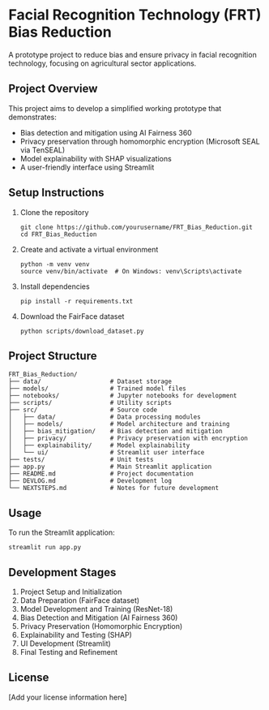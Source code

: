 # Facial Recognition Technology (FRT) Bias Reduction

A prototype project to reduce bias and ensure privacy in facial recognition technology, focusing on agricultural sector applications.

## Project Overview

This project aims to develop a simplified working prototype that demonstrates:
- Bias detection and mitigation using AI Fairness 360
- Privacy preservation through homomorphic encryption (Microsoft SEAL via TenSEAL)
- Model explainability with SHAP visualizations
- A user-friendly interface using Streamlit

## Setup Instructions

1. Clone the repository
   ```
   git clone https://github.com/yourusername/FRT_Bias_Reduction.git
   cd FRT_Bias_Reduction
   ```

2. Create and activate a virtual environment
   ```
   python -m venv venv
   source venv/bin/activate  # On Windows: venv\Scripts\activate
   ```

3. Install dependencies
   ```
   pip install -r requirements.txt
   ```

4. Download the FairFace dataset
   ```
   python scripts/download_dataset.py
   ```

## Project Structure

```
FRT_Bias_Reduction/
├── data/                   # Dataset storage
├── models/                 # Trained model files
├── notebooks/              # Jupyter notebooks for development
├── scripts/                # Utility scripts
├── src/                    # Source code
│   ├── data/               # Data processing modules
│   ├── models/             # Model architecture and training
│   ├── bias_mitigation/    # Bias detection and mitigation
│   ├── privacy/            # Privacy preservation with encryption
│   ├── explainability/     # Model explainability
│   └── ui/                 # Streamlit user interface
├── tests/                  # Unit tests
├── app.py                  # Main Streamlit application
├── README.md               # Project documentation
├── DEVLOG.md               # Development log
└── NEXTSTEPS.md            # Notes for future development
```

## Usage

To run the Streamlit application:
```
streamlit run app.py
```

## Development Stages

1. Project Setup and Initialization
2. Data Preparation (FairFace dataset)
3. Model Development and Training (ResNet-18)
4. Bias Detection and Mitigation (AI Fairness 360)
5. Privacy Preservation (Homomorphic Encryption)
6. Explainability and Testing (SHAP)
7. UI Development (Streamlit)
8. Final Testing and Refinement

## License

[Add your license information here] 